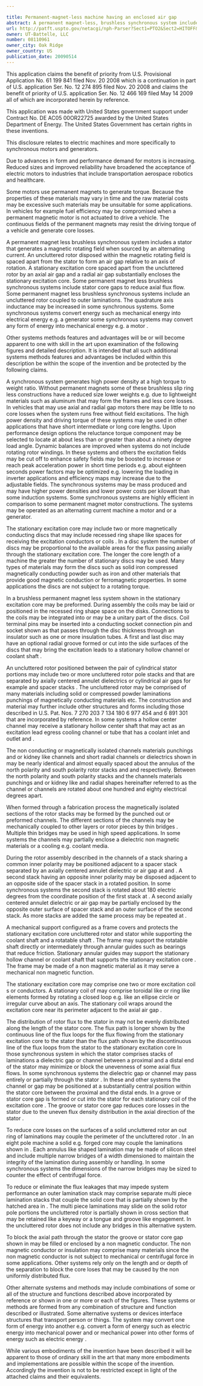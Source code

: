 ```yaml
---

title: Permanent-magnet-less machine having an enclosed air gap
abstract: A permanent magnet-less, brushless synchronous system includes a stator that generates a magnetic rotating field when sourced by an alternating current. An uncluttered rotor disposed within the magnetic rotating field is spaced apart from the stator to form an air gap relative to an axis of rotation. A stationary excitation core spaced apart from the uncluttered rotor by an axial air gap and a radial air gap substantially encloses the stationary excitation core. Some permanent magnet-less, brushless synchronous systems include stator core gaps to reduce axial flux flow. Some permanent magnet-less, brushless synchronous systems include an uncluttered rotor coupled to outer laminations. The quadrature-axis inductance may be increased in some synchronous systems. Some synchronous systems convert energy such as mechanical energy into electrical energy (e.g., a generator); other synchronous systems may convert any form of energy into mechanical energy (e.g., a motor).
url: http://patft.uspto.gov/netacgi/nph-Parser?Sect1=PTO2&Sect2=HITOFF&p=1&u=%2Fnetahtml%2FPTO%2Fsearch-adv.htm&r=1&f=G&l=50&d=PALL&S1=08110961&OS=08110961&RS=08110961
owner: UT-Battelle, LLC
number: 08110961
owner_city: Oak Ridge
owner_country: US
publication_date: 20090514
---
```

This application claims the benefit of priority from U.S. Provisional Application No. 61 199 841 filed Nov. 20 2008 which is a continuation in part of U.S. application Ser. No. 12 274 895 filed Nov. 20 2008 and claims the benefit of priority of U.S. application Ser. No. 12 466 169 filed May 14 2009 all of which are incorporated herein by reference.

This application was made with United States government support under Contract No. DE AC05 00OR22725 awarded by the United States Department of Energy. The United States Government has certain rights in these inventions.

This disclosure relates to electric machines and more specifically to synchronous motors and generators.

Due to advances in form and performance demand for motors is increasing. Reduced sizes and improved reliability have broadened the acceptance of electric motors to industries that include transportation aerospace robotics and healthcare.

Some motors use permanent magnets to generate torque. Because the properties of these materials may vary in time and the raw material costs may be excessive such materials may be unsuitable for some applications. In vehicles for example fuel efficiency may be compromised when a permanent magnetic motor is not actuated to drive a vehicle. The continuous fields of the permanent magnets may resist the driving torque of a vehicle and generate core losses.

A permanent magnet less brushless synchronous system includes a stator that generates a magnetic rotating field when sourced by an alternating current. An uncluttered rotor disposed within the magnetic rotating field is spaced apart from the stator to form an air gap relative to an axis of rotation. A stationary excitation core spaced apart from the uncluttered rotor by an axial air gap and a radial air gap substantially encloses the stationary excitation core. Some permanent magnet less brushless synchronous systems include stator core gaps to reduce axial flux flow. Some permanent magnet less brushless synchronous systems include an uncluttered rotor coupled to outer laminations. The quadrature axis inductance may be increased in some synchronous systems. Some synchronous systems convert energy such as mechanical energy into electrical energy e.g. a generator some synchronous systems may convert any form of energy into mechanical energy e.g. a motor .

Other systems methods features and advantages will be or will become apparent to one with skill in the art upon examination of the following figures and detailed description. It is intended that all such additional systems methods features and advantages be included within this description be within the scope of the invention and be protected by the following claims.

A synchronous system generates high power density at a high torque to weight ratio. Without permanent magnets some of these brushless slip ring less constructions have a reduced size lower weights e.g. due to lightweight materials such as aluminum that may form the frames and less core losses. In vehicles that may use axial and radial gap motors there may be little to no core losses when the system runs free without field excitations. The high power density and driving torque of these systems may be used in other applications that have short intermediate or long core lengths. Upon performance design options the reluctance torque component may be selected to locate at about less than or greater than about a ninety degree load angle. Dynamic balances are improved when systems do not include rotating rotor windings. In these systems and others the excitation fields may be cut off to enhance safety fields may be boosted to increase or reach peak acceleration power in short time periods e.g. about eighteen seconds power factors may be optimized e.g. lowering the loading in inverter applications and efficiency maps may increase due to the adjustable fields. The synchronous systems may be mass produced and may have higher power densities and lower power costs per kilowatt than some induction systems. Some synchronous systems are highly efficient in comparison to some permanent magnet motor constructions. The systems may be operated as an alternating current machine a motor and or a generator.

The stationary excitation core may include two or more magnetically conducting discs that may include recessed ring shape like spaces for receiving the excitation conductors or coils . In a disc system the number of discs may be proportional to the available areas for the flux passing axially through the stationary excitation core. The longer the core length of a machine the greater the number of stationary discs may be used. Many types of materials may form the discs such as solid iron compressed magnetically conducting powder such as iron and other materials that provide good magnetic conduction or ferromagnetic properties. In some applications the discs are not subject to a rotating torque.

In a brushless permanent magnet less system shown in the stationary excitation core may be preformed. During assembly the coils may be laid or positioned in the recessed ring shape space on the disks. Connections to the coils may be integrated into or may be a unitary part of the discs. Coil terminal pins may be inserted into a conducting socket connection pin and socket shown as that passes through the disc thickness through an insulator such as one or more insulation tubes. A first and last disc may have an optional radial groove formed or cut into the side surfaces of the discs that may bring the excitation leads to a stationary hollow channel or coolant shaft .

An uncluttered rotor positioned between the pair of cylindrical stator portions may include two or more uncluttered rotor pole stacks and that are separated by axially centered annulet dielectrics or cylindrical air gaps for example and spacer stacks . The uncluttered rotor may be comprised of many materials including solid or compressed powder laminations punchings of magnetically conducting materials etc. The construction and material may further include other structures and forms including those described in U.S. Pat. Nos. 7 270 203 7 134 180 6 977 454 and 6 891 301 that are incorporated by reference. In some systems a hollow center channel may receive a stationary hollow center shaft that may act as an excitation lead egress cooling channel or tube that has a coolant inlet and outlet and .

The non conducting or magnetically isolated channels materials punchings and or kidney like channels and short radial channels or dielectrics shown in may be nearly identical and almost equally spaced about the annulus of the north polarity and south polarity rotor stacks and and respectively. Between the north polarity and south polarity stacks and the channels materials punchings and or kidney like and radial shapes hereinafter referred to as the channel or channels are rotated about one hundred and eighty electrical degrees apart.

When formed through a fabrication process the magnetically isolated sections of the rotor stacks may be formed by the punched out or preformed channels. The different sections of the channels may be mechanically coupled to other layers or rotor pieces by thin bridges . Multiple thin bridges may be used in high speed applications. In some systems the channels may partially enclose a dielectric non magnetic materials or a cooling e.g. coolant media.

During the rotor assembly described in the channels of a stack sharing a common inner polarity may be positioned adjacent to a spacer stack separated by an axially centered annulet dielectric or air gap at and . A second stack having an opposite inner polarity may be disposed adjacent to an opposite side of the spacer stack in a rotated position. In some synchronous systems the second stack is rotated about 180 electric degrees from the coordinate position of the first stack at . A second axially centered annulet dielectric or air gap may be partially enclosed by the opposite outer surface of spacer stack and an outer surface of the second stack. As more stacks are added the same process may be repeated at .

A mechanical support configured as a frame covers and protects the stationary excitation core uncluttered rotor and stator while supporting the coolant shaft and a rotatable shaft . The frame may support the rotatable shaft directly or intermediately through annular guides such as bearings that reduce friction. Stationary annular guides may support the stationary hollow channel or coolant shaft that supports the stationary excitation core . The frame may be made of a non magnetic material as it may serve a mechanical non magnetic function.

The stationary excitation core may comprise one two or more excitation coil s or conductors. A stationary coil of may comprise toroidal like or ring like elements formed by rotating a closed loop e.g. like an ellipse circle or irregular curve about an axis. The stationary coil wraps around the excitation core near its perimeter adjacent to the axial air gap .

The distribution of rotor flux to the stator in may not be evenly distributed along the length of the stator core. The flux path is longer shown by the continuous line of the flux loops for the flux flowing from the stationary excitation core to the stator than the flux path shown by the discontinuous line of the flux loops from the stator to the stationary excitation core In those synchronous system in which the stator comprises stacks of laminations a dielectric gap or channel between a proximal and a distal end of the stator may minimize or block the unevenness of some axial flux flows. In some synchronous systems the dielectric gap or channel may pass entirely or partially through the stator . In these and other systems the channel or gap may be positioned at a substantially central position within the stator core between the proximal and the distal ends. In a grove or stator core gap is formed or cut into the stator for each stationary coil of the excitation core . The groove or stator core gap reduces core losses in the stator due to the uneven flux density distribution in the axial direction of the stator .

To reduce core losses on the surfaces of a solid uncluttered rotor an out ring of laminations may couple the perimeter of the uncluttered rotor . In an eight pole machine a solid e.g. forged core may couple the laminations shown in . Each annulus like shaped lamination may be made of silicon steel and include multiple narrow bridges of a width dimensioned to maintain the integrity of the lamination during assembly or handling. In some synchronous systems the dimensions of the narrow bridges may be sized to counter the effect of centrifugal force.

To reduce or eliminate the flux leakages that may impede system performance an outer lamination stack may comprise separate multi piece lamination stacks that couple the solid core that is partially shown by the hatched area in . The multi piece laminations may slide on the solid rotor pole portions the uncluttered rotor is partially shown in cross section that may be retained like a keyway or a tongue and groove like engagement. In the uncluttered rotor does not include any bridges in this alternative system.

To block the axial path through the stator the groove or stator core gap shown in may be filled or enclosed by a non magnetic conductor. The non magnetic conductor or insulation may comprise many materials since the non magnetic conductor is not subject to mechanical or centrifugal force in some applications. Other systems rely only on the length and or depth of the separation to block the core loses that may be caused by the non uniformly distributed flux.

Other alternate systems and methods may include combinations of some or all of the structure and functions described above incorporated by reference or shown in one or more or each of the figures. These systems or methods are formed from any combination of structure and function described or illustrated. Some alternative systems or devices interface structures that transport person or things. The system may convert one form of energy into another e.g. convert a form of energy such as electric energy into mechanical power and or mechanical power into other forms of energy such as electric energy .

While various embodiments of the invention have been described it will be apparent to those of ordinary skill in the art that many more embodiments and implementations are possible within the scope of the invention. Accordingly the invention is not to be restricted except in light of the attached claims and their equivalents.

